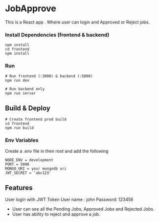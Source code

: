 # JobApprove
This is a React app . Where user can login and Approved or Reject jobs.

### Install Dependencies (frontend & backend)

```
npm install
cd frontend
npm install
``` 
### Run

```
# Run frontend (:3000) & backend (:5000)
npm run dev

# Run backend only
npm run server
```

## Build & Deploy

```
# Create frontend prod build
cd frontend
npm run build
```

### Env Variables

Create a .env file in then root and add the following

```
NODE_ENV = development
PORT = 5000
MONGO_URI = your mongodb uri
JWT_SECRET = 'abc123'
```


## Features
User login with JWT Token 
User name : john
Password: 123456

 - User can see all the Pending Jobs, Approved Jobs and Rejected Jobs.
 - User has ability to reject and approve a job.

